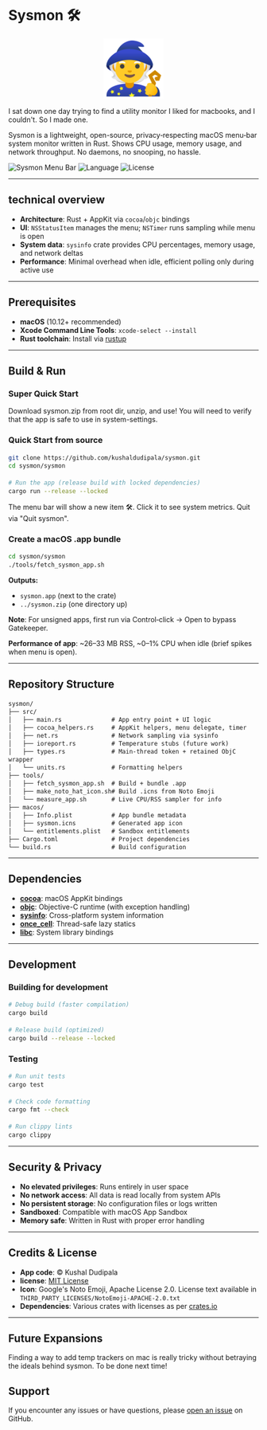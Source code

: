 # Sysmon 🛠️
<p align="center">
    <img src="sysmon/images/logo.png" alt="Sysmon Logo" width="120" />
</p>
I sat down one day trying to find a utility monitor I liked for macbooks, and I couldn't. So I made one.

Sysmon is a lightweight, open-source, privacy‑respecting macOS menu‑bar system monitor written in Rust. Shows CPU usage, memory usage, and network throughput. No daemons, no snooping, no hassle.

![Sysmon Menu Bar](https://img.shields.io/badge/platform-macOS-blue)
![Language](https://img.shields.io/badge/language-Rust-orange)
![License](https://img.shields.io/badge/license-MIT-green)




---

## technical overview

- **Architecture**: Rust + AppKit via `cocoa`/`objc` bindings
- **UI**: `NSStatusItem` manages the menu; `NSTimer` runs sampling while menu is open
- **System data**: `sysinfo` crate provides CPU percentages, memory usage, and network deltas
- **Performance**: Minimal overhead when idle, efficient polling only during active use

---

## Prerequisites

- **macOS** (10.12+ recommended)
- **Xcode Command Line Tools**: `xcode-select --install`
- **Rust toolchain**: Install via [rustup](https://rustup.rs/)

---

## Build & Run

### Super Quick Start

Download sysmon.zip from root dir, unzip, and use! You will need to verify that the app is safe to use in system-settings.

### Quick Start from source

```bash
git clone https://github.com/kushaldudipala/sysmon.git
cd sysmon/sysmon

# Run the app (release build with locked dependencies)
cargo run --release --locked
```

The menu bar will show a new item 🛠️. Click it to see system metrics. Quit via "Quit sysmon".

### Create a macOS .app bundle

```bash
cd sysmon/sysmon
./tools/fetch_sysmon_app.sh
```

**Outputs:**
- `sysmon.app` (next to the crate)
- `../sysmon.zip` (one directory up)

**Note**: For unsigned apps, first run via Control‑click → Open to bypass Gatekeeper.

**Performance of app**: ~26–33 MB RSS, ~0–1% CPU when idle (brief spikes when menu is open).

---

## Repository Structure

```
sysmon/
├── src/
│   ├── main.rs              # App entry point + UI logic
│   ├── cocoa_helpers.rs     # AppKit helpers, menu delegate, timer
│   ├── net.rs               # Network sampling via sysinfo
│   ├── ioreport.rs          # Temperature stubs (future work)
│   ├── types.rs             # Main-thread token + retained ObjC wrapper
│   └── units.rs             # Formatting helpers
├── tools/
│   ├── fetch_sysmon_app.sh  # Build + bundle .app
│   ├── make_noto_hat_icon.sh# Build .icns from Noto Emoji
│   └── measure_app.sh       # Live CPU/RSS sampler for info
├── macos/
│   ├── Info.plist           # App bundle metadata
│   ├── sysmon.icns          # Generated app icon
│   └── entitlements.plist   # Sandbox entitlements
├── Cargo.toml               # Project dependencies
└── build.rs                 # Build configuration
```

---

## Dependencies

- **[cocoa](https://crates.io/crates/cocoa)**: macOS AppKit bindings
- **[objc](https://crates.io/crates/objc)**: Objective-C runtime (with exception handling)
- **[sysinfo](https://crates.io/crates/sysinfo)**: Cross-platform system information
- **[once_cell](https://crates.io/crates/once_cell)**: Thread-safe lazy statics
- **[libc](https://crates.io/crates/libc)**: System library bindings

---

## Development

### Building for development

```bash
# Debug build (faster compilation)
cargo build

# Release build (optimized)
cargo build --release --locked
```

### Testing

```bash
# Run unit tests
cargo test

# Check code formatting
cargo fmt --check

# Run clippy lints
cargo clippy
```

---

## Security & Privacy

- **No elevated privileges**: Runs entirely in user space
- **No network access**: All data is read locally from system APIs
- **No persistent storage**: No configuration files or logs written
- **Sandboxed**: Compatible with macOS App Sandbox
- **Memory safe**: Written in Rust with proper error handling

---

## Credits & License

- **App code**: © Kushal Dudipala
- **license**: [MIT License](LICENSE)
- **Icon**: Google's Noto Emoji, Apache License 2.0. License text available in `THIRD_PARTY_LICENSES/NotoEmoji-APACHE-2.0.txt`
- **Dependencies**: Various crates with licenses as per [crates.io](https://crates.io)

---

## Future Expansions

Finding a way to add temp trackers on mac is really tricky without betraying the ideals behind sysmon. To be done next time!

## Support

If you encounter any issues or have questions, please [open an issue](https://github.com/kushaldudipala/sysmon/issues) on GitHub.
